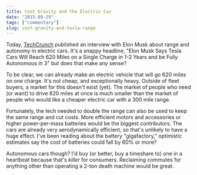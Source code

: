```yaml
---
title: Cost Gravity and the Electric Car
date: "2015-09-29"
tags: ["commentary"]
slug: cost-gravity-and-tesla-range
---
```


Today, [TechCrunch][tc] published an interview with Elon Musk about range and
autonomy in electric cars. It's a snappy headline, "Elon Musk Says Tesla Cars
Will Reach 620 Miles on a Single Charge in 1-2 Years and be Fully Autonomous in
3" but does that make any sense?

To be clear, we can already make an electric vehicle that will go 620 miles on
one charge. It's not cheap, and exceptionally heavy. Outside of fleet buyers, a
market for this doesn't exist (yet). The market of people who need (or want) to
drive 620 miles at once is much smaller than the market of people who would
like a cheaper electric car with a 300 mile range.

Fortunately, the tech needed to double the range can also be used to keep the
same range and cut costs. More efficient motors and accessories or higher
power-per-mass batteries would be the biggest contributors. The cars are
already very aerodynamically efficient, so that's unlikely to have a huge
effect. I've been reading about the battery "gigafactory," optimistic estimates
say the cost of batteries could fall by 60% or more?

Autonomous cars though? I'd buy (or better, buy a timeshare to) one in a
heartbeat because that's *killer* for consumers. Reclaiming commutes for
anything other than operating a 2-ton death machine would be great.


[tc]: http://techcrunch.com/2015/09/29/elon-musk-says-tesla-cars-will-reach-620-miles-on-a-single-charge-within-a-year-or-two-have-fully-autonomous-cars-in-three-years/#.bc3qki:KVt4

